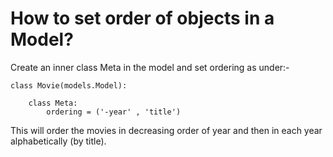 # How to set order of objects in a Model?

Create an inner class Meta in the model and set ordering as under:-

```
class Movie(models.Model):

    class Meta:
        ordering = ('-year' , 'title')
```

This will order the movies in decreasing order of year and then in each year alphabetically (by title).

